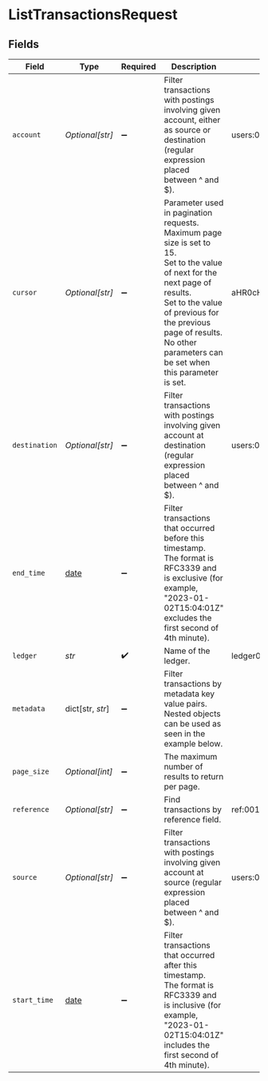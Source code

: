 # ListTransactionsRequest


## Fields

| Field                                                                                                                                                                                                                                                    | Type                                                                                                                                                                                                                                                     | Required                                                                                                                                                                                                                                                 | Description                                                                                                                                                                                                                                              | Example                                                                                                                                                                                                                                                  |
| -------------------------------------------------------------------------------------------------------------------------------------------------------------------------------------------------------------------------------------------------------- | -------------------------------------------------------------------------------------------------------------------------------------------------------------------------------------------------------------------------------------------------------- | -------------------------------------------------------------------------------------------------------------------------------------------------------------------------------------------------------------------------------------------------------- | -------------------------------------------------------------------------------------------------------------------------------------------------------------------------------------------------------------------------------------------------------- | -------------------------------------------------------------------------------------------------------------------------------------------------------------------------------------------------------------------------------------------------------- |
| `account`                                                                                                                                                                                                                                                | *Optional[str]*                                                                                                                                                                                                                                          | :heavy_minus_sign:                                                                                                                                                                                                                                       | Filter transactions with postings involving given account, either as source or destination (regular expression placed between ^ and $).                                                                                                                  | users:001                                                                                                                                                                                                                                                |
| `cursor`                                                                                                                                                                                                                                                 | *Optional[str]*                                                                                                                                                                                                                                          | :heavy_minus_sign:                                                                                                                                                                                                                                       | Parameter used in pagination requests. Maximum page size is set to 15.<br/>Set to the value of next for the next page of results.<br/>Set to the value of previous for the previous page of results.<br/>No other parameters can be set when this parameter is set.<br/> | aHR0cHM6Ly9nLnBhZ2UvTmVrby1SYW1lbj9zaGFyZQ==                                                                                                                                                                                                             |
| `destination`                                                                                                                                                                                                                                            | *Optional[str]*                                                                                                                                                                                                                                          | :heavy_minus_sign:                                                                                                                                                                                                                                       | Filter transactions with postings involving given account at destination (regular expression placed between ^ and $).                                                                                                                                    | users:001                                                                                                                                                                                                                                                |
| `end_time`                                                                                                                                                                                                                                               | [date](https://docs.python.org/3/library/datetime.html#date-objects)                                                                                                                                                                                     | :heavy_minus_sign:                                                                                                                                                                                                                                       | Filter transactions that occurred before this timestamp.<br/>The format is RFC3339 and is exclusive (for example, "2023-01-02T15:04:01Z" excludes the first second of 4th minute).<br/>                                                                  |                                                                                                                                                                                                                                                          |
| `ledger`                                                                                                                                                                                                                                                 | *str*                                                                                                                                                                                                                                                    | :heavy_check_mark:                                                                                                                                                                                                                                       | Name of the ledger.                                                                                                                                                                                                                                      | ledger001                                                                                                                                                                                                                                                |
| `metadata`                                                                                                                                                                                                                                               | dict[str, *str*]                                                                                                                                                                                                                                         | :heavy_minus_sign:                                                                                                                                                                                                                                       | Filter transactions by metadata key value pairs. Nested objects can be used as seen in the example below.                                                                                                                                                |                                                                                                                                                                                                                                                          |
| `page_size`                                                                                                                                                                                                                                              | *Optional[int]*                                                                                                                                                                                                                                          | :heavy_minus_sign:                                                                                                                                                                                                                                       | The maximum number of results to return per page.<br/>                                                                                                                                                                                                   |                                                                                                                                                                                                                                                          |
| `reference`                                                                                                                                                                                                                                              | *Optional[str]*                                                                                                                                                                                                                                          | :heavy_minus_sign:                                                                                                                                                                                                                                       | Find transactions by reference field.                                                                                                                                                                                                                    | ref:001                                                                                                                                                                                                                                                  |
| `source`                                                                                                                                                                                                                                                 | *Optional[str]*                                                                                                                                                                                                                                          | :heavy_minus_sign:                                                                                                                                                                                                                                       | Filter transactions with postings involving given account at source (regular expression placed between ^ and $).                                                                                                                                         | users:001                                                                                                                                                                                                                                                |
| `start_time`                                                                                                                                                                                                                                             | [date](https://docs.python.org/3/library/datetime.html#date-objects)                                                                                                                                                                                     | :heavy_minus_sign:                                                                                                                                                                                                                                       | Filter transactions that occurred after this timestamp.<br/>The format is RFC3339 and is inclusive (for example, "2023-01-02T15:04:01Z" includes the first second of 4th minute).<br/>                                                                   |                                                                                                                                                                                                                                                          |